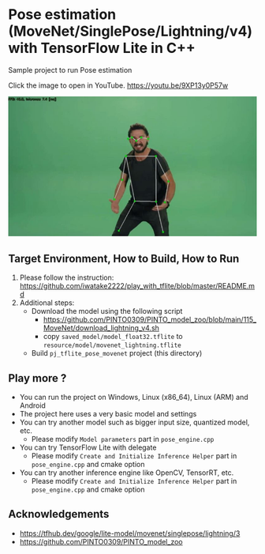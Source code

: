 # Pose estimation (MoveNet/SinglePose/Lightning/v4) with TensorFlow Lite in C++
Sample project to run Pose estimation

Click the image to open in YouTube. https://youtu.be/9XP13y0P57w

[![00_doc/pose_movenet.jpg](00_doc/pose_movenet.jpg)](https://youtu.be/9XP13y0P57w)


## Target Environment, How to Build, How to Run
1. Please follow the instruction: https://github.com/iwatake2222/play_with_tflite/blob/master/README.md
2. Additional steps:
    - Download the model using the following script
        - https://github.com/PINTO0309/PINTO_model_zoo/blob/main/115_MoveNet/download_lightning_v4.sh
        - copy `saved_model/model_float32.tflite` to `resource/model/movenet_lightning.tflite`
    - Build  `pj_tflite_pose_movenet` project (this directory)

## Play more ?
- You can run the project on Windows, Linux (x86_64), Linux (ARM) and Android
- The project here uses a very basic model and settings
- You can try another model such as bigger input size, quantized model, etc.
    - Please modify `Model parameters` part in `pose_engine.cpp`
- You can try TensorFlow Lite with delegate
    - Please modify `Create and Initialize Inference Helper` part in `pose_engine.cpp` and cmake option
- You can try another inference engine like OpenCV, TensorRT, etc.
    - Please modify `Create and Initialize Inference Helper` part in `pose_engine.cpp` and cmake option

## Acknowledgements
- https://tfhub.dev/google/lite-model/movenet/singlepose/lightning/3
- https://github.com/PINTO0309/PINTO_model_zoo

